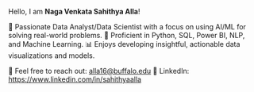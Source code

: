 Hello, I am **Naga Venkata Sahithya Alla**!

🎯 Passionate Data Analyst/Data Scientist with a focus on using AI/ML for solving real-world problems.
🔧 Proficient in Python, SQL, Power BI, NLP, and Machine Learning.
📊 Enjoys developing insightful, actionable data visualizations and models.

📩 Feel free to reach out: alla16@buffalo.edu
🔗 LinkedIn: https://www.linkedin.com/in/sahithyaalla
